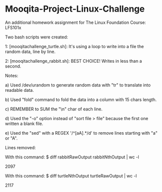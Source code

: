 # Mooqita-Project-Linux-Challenge
An additional homework assignment for The Linux Foundation Course: LFS101x 

Two bash scripts were created:

1: [mooqitachallenge_turtle.sh]: It's using a loop to write into a file the random data, line by line.

2: [mooqitachallenge_rabbit.sh]: BEST CHOICE! Writes in less than a second.

Notes:

a) Used /dev/urandom to generate random data with "tr" to translate into readable data.

b) Used "fold" command to fold the data into a column with 15 chars length.

c) REMEMBER to SUM the "\n" char of each line.

d) Used the "-o" option instead of "sort file > file" because the first one written a blank file.

e) Used the "sed" with a REGEX '/^[aA].*/d' to remove lines starting with "a" or "A".

Lines removed:

With this command: $ diff rabbitRawOutput rabbitNthOutput | wc -l

2097

With this command: $ diff turtleNthOutput turtleRawOutput | wc -l

2117
